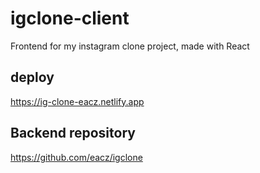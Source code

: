 # igclone-client
Frontend for my instagram clone project, made with React
## deploy
https://ig-clone-eacz.netlify.app
## Backend repository 
https://github.com/eacz/igclone
